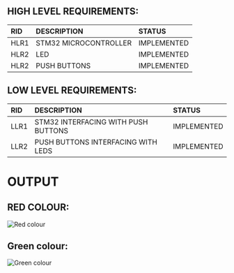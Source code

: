 ## HIGH LEVEL REQUIREMENTS:

|RID|DESCRIPTION|STATUS|
|:--|:----------|:-----|
|HLR1|STM32 MICROCONTROLLER|IMPLEMENTED|
|HLR2|LED |IMPLEMENTED|
|HLR2|PUSH BUTTONS|IMPLEMENTED|


## LOW LEVEL REQUIREMENTS:

|RID|DESCRIPTION|STATUS|
|:--|:----------|:-----|
|LLR1|STM32 INTERFACING WITH PUSH BUTTONS|IMPLEMENTED|
|LLR2|PUSH BUTTONS INTERFACING WITH LEDS|IMPLEMENTED|

# **OUTPUT**

## RED COLOUR:
![Red colour](https://user-images.githubusercontent.com/101382503/168243732-a8936fbb-eb6c-495e-b85c-bd20f27fc30e.png)

## Green colour:
![Green colour](https://user-images.githubusercontent.com/101382503/168243809-9462c075-d799-4a8f-ae17-de7cd376e3da.png)


